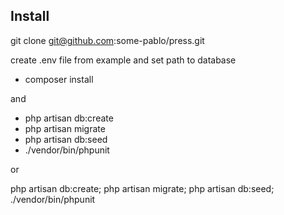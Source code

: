 
## Install

git clone git@github.com:some-pablo/press.git

create .env file from example and set path to database

- composer install

and

- php artisan db:create 
- php artisan migrate
- php artisan db:seed 
- ./vendor/bin/phpunit

or

php artisan db:create; php artisan migrate; php artisan db:seed; ./vendor/bin/phpunit
